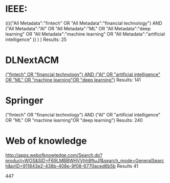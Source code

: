 # IEEE:
(((("All Metadata":"fintech" OR "All Metadata":"financial technology") AND ("All Metadata":"AI" OR "All Metadata":"ML" OR "All Metadata":"deep learning" OR "All Metadata":"machine learning" OR "All Metadata":"artificial intelligence" )) ) )
Results: 25

# DLNextACM

[("fintech" OR "financial technology") AND ("AI" OR "artificial intelligence" OR "ML" OR "machine learning"OR "deep learning")](https://dlnext.acm.org/action/doSearch?AllField=%28%22fintech%22+OR+%22financial+technology%22%29+AND+%28%22AI%22+OR+%22artificial+intelligence%22+OR+%22ML%22+OR+%22machine+learning%22OR+%22deep+learning%22%29&expand=all&startPage=)
Results: 141

# Springer

("fintech" OR "financial technology") AND ("AI" OR "artificial intelligence" OR "ML" OR "machine learning"OR "deep learning")
Results: 240

# Web of knowledge

http://apps.webofknowledge.com/Search.do?product=WOS&SID=F69LMBBWHVVhh8ftuJf&search_mode=GeneralSearch&prID=911843e2-438b-408e-9f08-6770aced6b5b
Results 41


447